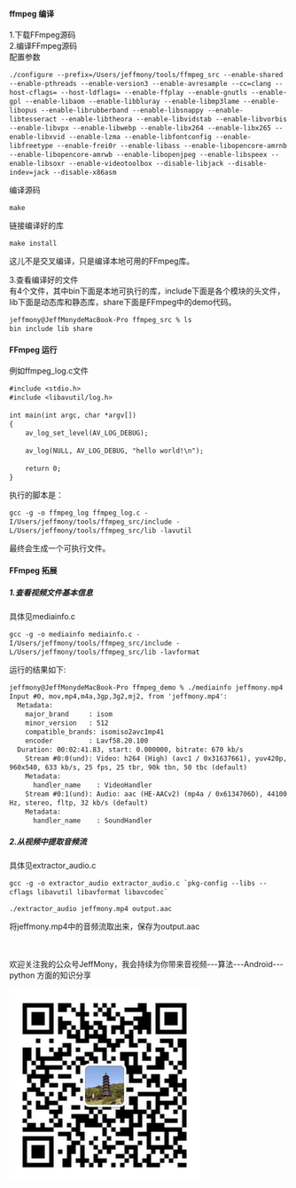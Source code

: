 #### ffmpeg 编译
1.下载FFmpeg源码<br>
2.编译FFmpeg源码<br>
配置参数
```
./configure --prefix=/Users/jeffmony/tools/ffmpeg_src --enable-shared --enable-pthreads --enable-version3 --enable-avresample --cc=clang --host-cflags= --host-ldflags= --enable-ffplay --enable-gnutls --enable-gpl --enable-libaom --enable-libbluray --enable-libmp3lame --enable-libopus --enable-librubberband --enable-libsnappy --enable-libtesseract --enable-libtheora --enable-libvidstab --enable-libvorbis --enable-libvpx --enable-libwebp --enable-libx264 --enable-libx265 --enable-libxvid --enable-lzma --enable-libfontconfig --enable-libfreetype --enable-frei0r --enable-libass --enable-libopencore-amrnb --enable-libopencore-amrwb --enable-libopenjpeg --enable-libspeex --enable-libsoxr --enable-videotoolbox --disable-libjack --disable-indev=jack --disable-x86asm 
```

编译源码
```
make
```

链接编译好的库
```
make install
```

这儿不是交叉编译，只是编译本地可用的FFmpeg库。<br>

3.查看编译好的文件<br>
有4个文件，其中bin下面是本地可执行的库，include下面是各个模块的头文件，lib下面是动态库和静态库，share下面是FFmpeg中的demo代码。
```
jeffmony@JeffMonydeMacBook-Pro ffmpeg_src % ls
bin include lib share
```

#### FFmpeg 运行
例如ffmpeg_log.c文件
```
#include <stdio.h>
#include <libavutil/log.h>

int main(int argc, char *argv[])
{
    av_log_set_level(AV_LOG_DEBUG);

    av_log(NULL, AV_LOG_DEBUG, "hello world!\n");

    return 0;
}
```

执行的脚本是：
```
gcc -g -o ffmpeg_log ffmpeg_log.c -I/Users/jeffmony/tools/ffmpeg_src/include -L/Users/jeffmony/tools/ffmpeg_src/lib -lavutil
```
最终会生成一个可执行文件。

#### FFmpeg 拓展
##### 1.查看视频文件基本信息
具体见mediainfo.c
```
gcc -g -o mediainfo mediainfo.c -I/Users/jeffmony/tools/ffmpeg_src/include -L/Users/jeffmony/tools/ffmpeg_src/lib -lavformat
```
运行的结果如下:
```
jeffmony@JeffMonydeMacBook-Pro ffmpeg_demo % ./mediainfo jeffmony.mp4 
Input #0, mov,mp4,m4a,3gp,3g2,mj2, from 'jeffmony.mp4':
  Metadata:
    major_brand     : isom
    minor_version   : 512
    compatible_brands: isomiso2avc1mp41
    encoder         : Lavf58.20.100
  Duration: 00:02:41.83, start: 0.000000, bitrate: 670 kb/s
    Stream #0:0(und): Video: h264 (High) (avc1 / 0x31637661), yuv420p, 960x540, 633 kb/s, 25 fps, 25 tbr, 90k tbn, 50 tbc (default)
    Metadata:
      handler_name    : VideoHandler
    Stream #0:1(und): Audio: aac (HE-AACv2) (mp4a / 0x6134706D), 44100 Hz, stereo, fltp, 32 kb/s (default)
    Metadata:
      handler_name    : SoundHandler
```
##### 2.从视频中提取音频流
具体见extractor_audio.c
```
gcc -g -o extractor_audio extractor_audio.c `pkg-config --libs --cflags libavutil libavformat libavcodec`
```

```
./extractor_audio jeffmony.mp4 output.aac
```
将jeffmony.mp4中的音频流取出来，保存为output.aac



<br><br>欢迎关注我的公众号JeffMony，我会持续为你带来音视频---算法---Android---python 方面的知识分享<br><br>
![](./JeffMony.jpg)
